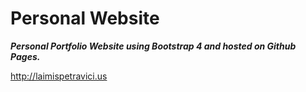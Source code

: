 # Personal Website
***Personal Portfolio Website using Bootstrap 4 and hosted on Github Pages.***   

http://laimispetravici.us
